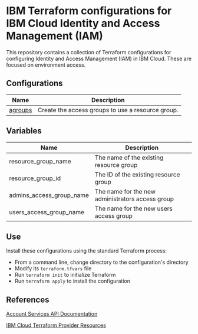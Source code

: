 # IBM Terraform configurations for IBM Cloud Identity and Access Management (IAM)

This repository contains a collection of Terraform configurations for configuring Identity and Access Management (IAM) in IBM Cloud. These are focused on environment access.

## Configurations

| Name | Description |
| ---------------- | ---------------- |
| [agroups](https://github.com/ibm-pett/acct-config-iam/tree/master/randagroups/agroups) | Create the access groups to use a resource group. |

## Variables

| Name | Description |
| ---------------- | ---------------- |
| resource_group_name | The name of the existing resource group |
| resource_group_id | The ID of the existing resource group |
| admins_access_group_name | The name for the new administrators access group |
| users_access_group_name | The name for the new users access group |

## Use

Install these configurations using the standard Terraform process:

- From a command line, change directory to the configuration's directory
- Modify its `terraform.tfvars` file
- Run `terraform init` to initialize Terraform
- Run `terraform apply` to install the configuration

## References

[Account Services API Documentation](https://cloud.ibm.com/docs/account?topic=account-account-services#api-acct-mgmt)

[IBM Cloud Terraform Provider Resources](https://cloud.ibm.com/docs/terraform?topic=terraform-index-of-ibm-cloud-provider-plug-in-for-terraform-resources-and-data-sources)